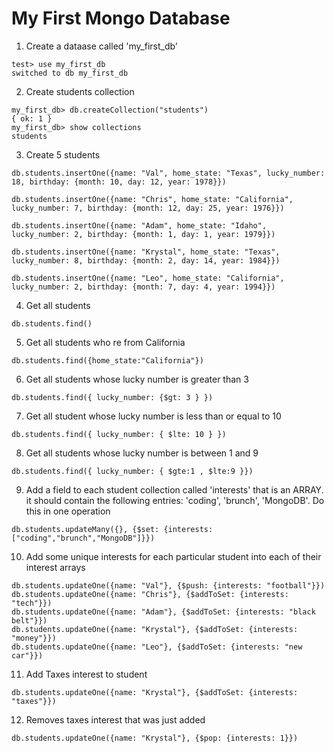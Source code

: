 # My First Mongo Database

1. Create a dataase called 'my_first_db'
```
test> use my_first_db
switched to db my_first_db
```

2. Create students collection
```
my_first_db> db.createCollection("students")
{ ok: 1 }
my_first_db> show collections
students
```

3. Create 5 students
```
db.students.insertOne({name: "Val", home_state: "Texas", lucky_number: 18, birthday: {month: 10, day: 12, year: 1978}})

db.students.insertOne({name: "Chris", home_state: "California", lucky_number: 7, birthday: {month: 12, day: 25, year: 1976}})

db.students.insertOne({name: "Adam", home_state: "Idaho", lucky_number: 2, birthday: {month: 1, day: 1, year: 1979}})

db.students.insertOne({name: "Krystal", home_state: "Texas", lucky_number: 8, birthday: {month: 2, day: 14, year: 1984}})

db.students.insertOne({name: "Leo", home_state: "California", lucky_number: 2, birthday: {month: 7, day: 4, year: 1994}})
```

4. Get all students
```
db.students.find()
```
5. Get all students who re from California
```
db.students.find({home_state:"California"})
```
6. Get all students whose lucky number is greater than 3
```
db.students.find({ lucky_number: {$gt: 3 } })
```
7. Get all student whose lucky number is less than or equal to 10
```
db.students.find({ lucky_number: { $lte: 10 } })
```
8. Get all students whose lucky number is between 1 and 9
```
db.students.find({ lucky_number: { $gte:1 , $lte:9 }})
```
9. Add a field to each student collection called 'interests' that is an ARRAY.  it should contain the following entries: 'coding', 'brunch', 'MongoDB'.  Do this in one operation
```
db.students.updateMany({}, {$set: {interests: ["coding","brunch","MongoDB"]}})
```
10. Add some unique interests for each particular student into each of their interest arrays
```
db.students.updateOne({name: "Val"}, {$push: {interests: "football"}})
db.students.updateOne({name: "Chris"}, {$addToSet: {interests: "tech"}})
db.students.updateOne({name: "Adam"}, {$addToSet: {interests: "black belt"}})
db.students.updateOne({name: "Krystal"}, {$addToSet: {interests: "money"}})
db.students.updateOne({name: "Leo"}, {$addToSet: {interests: "new car"}})
```
11. Add Taxes interest to student
```
db.students.updateOne({name: "Krystal"}, {$addToSet: {interests: "taxes"}})
```
12. Removes taxes interest that was just added
```
db.students.updateOne({name: "Krystal"}, {$pop: {interests: 1}})
```